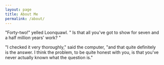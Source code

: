 ```yaml
---
layout: page
title: About Me
permalink: /about/
---
```

<p>
  &quot;Forty-two!&quot; yelled Loonquawl. &quot Is that all you've got to show for seven and a half million years' work? &quot;</p>
<p>
&quot;I checked it very thoroughly,&quot; said the computer, &quot;and that quite definitely is the answer. I think the problem, to be quite honest with you, is that you've never actually known what the question is.&quot;
</p>

<!--This website is powered by **[fastpages](https://github.com/fastai/fastpages)** [^1].-->



<!--[^1]:a blogging platform that natively supports Jupyter notebooks in addition to other formats.-->
